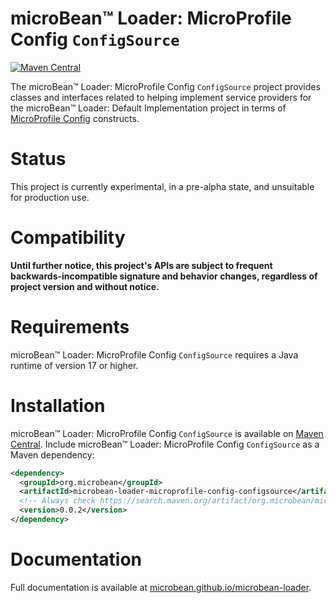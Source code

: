 # microBean™ Loader: MicroProfile Config `ConfigSource`

[![Maven Central](https://maven-badges.herokuapp.com/maven-central/org.microbean/microbean-loader-microprofile-config-configsource/badge.svg)](https://maven-badges.herokuapp.com/maven-central/org.microbean/microbean-loader-microprofile-config-configsource)

The microBean™ Loader: MicroProfile Config `ConfigSource` project
provides classes and interfaces related to helping implement service
providers for the microBean™ Loader: Default Implementation project in
terms of [MicroProfile
Config](https://github.com/eclipse/microprofile-config/blob/master/spec/src/main/asciidoc/configsources.asciidoc#configsources)
constructs.

# Status

This project is currently experimental, in a pre-alpha state, and
unsuitable for production use.

# Compatibility

**Until further notice, this project's APIs are subject to frequent
backwards-incompatible signature and behavior changes, regardless of
project version and without notice.**

# Requirements

microBean™ Loader: MicroProfile Config `ConfigSource` requires a Java
runtime of version 17 or higher.

# Installation

microBean™ Loader: MicroProfile Config `ConfigSource` is available on
[Maven Central](https://search.maven.org/).  Include microBean™
Loader: MicroProfile Config `ConfigSource` as a Maven dependency:

```xml
<dependency>
  <groupId>org.microbean</groupId>
  <artifactId>microbean-loader-microprofile-config-configsource</artifactId>
  <!-- Always check https://search.maven.org/artifact/org.microbean/microbean-loader-microprofile-config-configsource for up-to-date available versions. -->
  <version>0.0.2</version>
</dependency>
```

# Documentation

Full documentation is available at
[microbean.github.io/microbean-loader](https://microbean.github.io/microbean-loader/).

